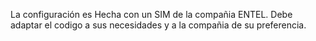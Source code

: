 La configuración es Hecha con un SIM de la compañia ENTEL. Debe adaptar el codigo a sus necesidades y a la compañia de su preferencia.
